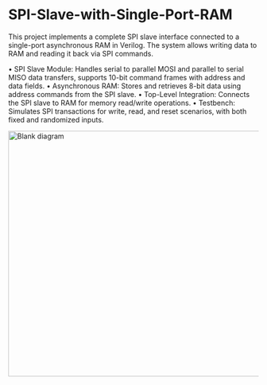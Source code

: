 # SPI-Slave-with-Single-Port-RAM
This project implements a complete SPI slave interface connected to a single-port asynchronous RAM in Verilog. The system allows writing data to RAM and reading it back via SPI commands.

•  SPI Slave Module: Handles serial to parallel MOSI and parallel to serial MISO data transfers, supports 10-bit command frames with address and data fields.
•  Asynchronous RAM: Stores and retrieves 8-bit data using address commands from the SPI slave.
•  Top-Level Integration: Connects the SPI slave to RAM for memory read/write operations.
•  Testbench: Simulates SPI transactions for write, read, and reset scenarios, with both fixed and randomized inputs.

<img width="892" height="494" alt="Blank diagram" src="https://github.com/user-attachments/assets/320de3f6-cbda-46a2-b1da-ef1760feab27" />

